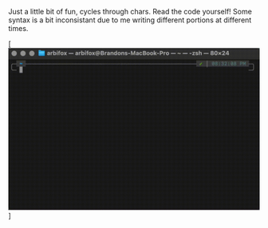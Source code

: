 Just a little bit of fun, cycles through chars. Read the code yourself! Some syntax is a bit inconsistant due to me writing different portions at different times.

[![Script in action](https://github.com/waterdragon78/zsh-fun/raw/refs/heads/main/example.gif)]
